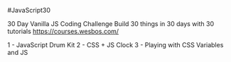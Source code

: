 #JavaScript30

30 Day Vanilla JS Coding Challenge
Build 30 things in 30 days with 30 tutorials
https://courses.wesbos.com/

1 - JavaScript Drum Kit
2 - CSS + JS Clock
3 - Playing with CSS Variables and JS
